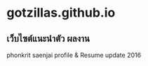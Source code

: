 # gotzillas.github.io
เว็บไซต์แนะนำตัว ผลงาน
---------------------------------
phonkrit saenjai profile & Resume update 2016
